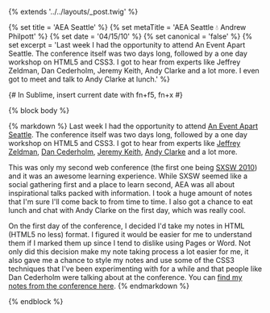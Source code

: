 {% extends '../../layouts/_post.twig' %}

{% set title = 'AEA Seattle' %}
{% set metaTitle = 'AEA Seattle 💧 Andrew Philpott' %}
{% set date = '04/15/10' %}
{% set canonical = 'false' %}
{% set excerpt = 'Last week I had the opportunity to attend An Event Apart Seattle. The conference itself was two days long, followed by a one day workshop on HTML5 and CSS3. I got to hear from experts like Jeffrey Zeldman, Dan Cederholm, Jeremy Keith, Andy Clarke and a lot more. I even got to meet and talk to Andy Clarke at lunch.' %}

{# In Sublime, insert current date with fn+f5, fn+x #}

{% block body %}

{% markdown %}
Last week I had the opportunity to attend [An Event Apart Seattle](http://aneventapart.com/2010/seattle/). The conference itself was two days long, followed by a one day workshop on HTML5 and CSS3. I got to hear from experts like [Jeffrey Zeldman](http://zeldman.com/), [Dan Cederholm](http://simplebits.com/), [Jeremy Keith](http://adactio.com/), [Andy Clarke](http://malarkey.co.uk/) and a lot more.

This was only my second web conference (the first one being [SXSW 2010](http://sxsw.com/)) and it was an awesome learning experience. While SXSW seemed like a social gathering first and a place to learn second, AEA was all about inspirational talks packed with information. I took a huge amount of notes that I'm sure I'll come back to from time to time. I also got a chance to eat lunch and chat with Andy Clarke on the first day, which was really cool.

On the first day of the conference, I decided I'd take my notes in HTML (HTML5 no less) format. I figured it would be easier for me to understand them if I marked them up since I tend to dislike using Pages or Word. Not only did this decision make my note taking process a lot easier for me, it also gave me a chance to style my notes and use some of the CSS3 techniques that I've been experimenting with for a while and that people like Dan Cederholm were talking about at the conference. You can [find my notes from the conference here](https://dl.dropboxusercontent.com/u/575400/notes/aea-seattle/index.html).
{% endmarkdown %}

{% endblock %}
